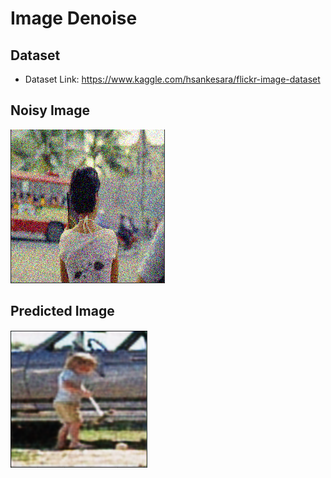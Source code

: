 # Image Denoise

## Dataset
- Dataset Link: https://www.kaggle.com/hsankesara/flickr-image-dataset

## Noisy Image
![alt text](https://github.com/ismailsiddiqui011/Image_Denoise/blob/main/Noisy.png?raw=true)

## Predicted Image
![alt text](https://github.com/ismailsiddiqui011/Image_Denoise/blob/main/Predicted.png?raw=true)
